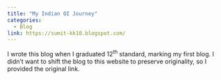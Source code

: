 ```yaml
---
title: "My Indian OI Journey"
categories:
  - Blog
link: https://sumit-kk10.blogspot.com/
---
```


I wrote this blog when I graduated 12<sup>th</sup> standard, marking my first blog. I didn’t want to shift the blog to this website to preserve originality, so I provided the original link.